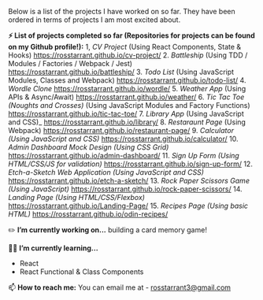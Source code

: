 Below is a list of the projects I have worked on so far. They have been ordered in terms of projects I am most excited about.

**⚡ List of projects completed so far (Repositories for projects can be found on my Github profile!):**
1, _CV Project_ (Using React Components, State & Hooks) https://rosstarrant.github.io/cv-project/
2. _Battleship_ (Using TDD / Modules / Factories / Webpack / Jest) https://rosstarrant.github.io/battleship/
3. _Todo List_ (Using JavaScript Modules, Classes and Webpack) https://rosstarrant.github.io/todo-list/
4. _Wordle Clone_ https://rosstarrant.github.io/wordle/
5. _Weather App_ (Using APIs & Async/Await) https://rosstarrant.github.io/weather/
6. _Tic Tac Toe (Noughts and Crosses)_ (Using JavaScript Modules and Factory Functions) https://rosstarrant.github.io/tic-tac-toe/
7. _Library App_ (Using JavaScript and CSS)_ https://rosstarrant.github.io/library/
8. _Restaraunt Page_ (Using Webpack) https://rosstarrant.github.io/restaurant-page/
9. _Calculator (Using JavaScript and CSS)_ https://rosstarrant.github.io/calculator/
10. _Admin Dashboard Mock Design (Using CSS Grid)_ https://rosstarrant.github.io/admin-dashboard/
11. _Sign Up Form (Using HTML/CSS/JS for validation)_ https://rosstarrant.github.io/sign-up-form/
12. _Etch-a-Sketch Web Application (Using JavaScript and CSS)_ https://rosstarrant.github.io/etch-a-sketch/
13. _Rock Paper Scissors Game (Using JavaScript)_ https://rosstarrant.github.io/rock-paper-scissors/
14. _Landing Page (Using HTML/CSS/Flexbox)_ https://rosstarrant.github.io/Landing-Page/
15. _Recipes Page (Using basic HTML)_ https://rosstarrant.github.io/odin-recipes/

:pencil2: **I’m currently working on...** building a card memory game!

:man_student: **I’m currently learning...** 
- React
- React Functional & Class Components

📫 **How to reach me:** You can email me at - rosstarrant3@gmail.com
